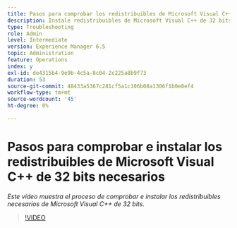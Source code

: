 ```yaml
---
title: Pasos para comprobar los redistribuibles de Microsoft Visual C++ de 32 bits necesarios
description: Instale redistribuibles de Microsoft Visual C++ de 32 bits.
type: Troubleshooting
role: Admin
level: Intermediate
version: Experience Manager 6.5
topic: Administration
feature: Operations
index: y
exl-id: de4315b4-9e9b-4c5a-8c04-2c225a8b9f73
duration: 53
source-git-commit: 48433a5367c281cf5a1c106b08a1306f1b0e8ef4
workflow-type: tm+mt
source-wordcount: '45'
ht-degree: 0%

---
```


# Pasos para comprobar e instalar los redistribuibles de Microsoft Visual C++ de 32 bits necesarios

*Este vídeo muestra el proceso de comprobar e instalar los redistribuibles necesarios de Microsoft Visual C++ de 32 bits.*

>[!VIDEO](https://video.tv.adobe.com/v/335520?quality=12&learn=on)
